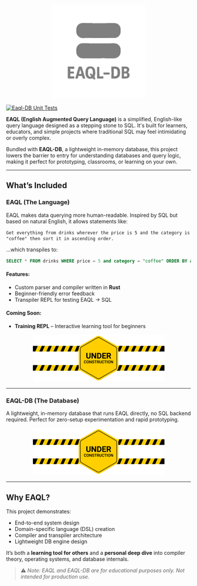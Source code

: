 <p align="center"><img src="docs/images/logos/logo-256-no-bg-grey.png"/></p>

[![Eaql-DB Unit Tests](https://github.com/matthambrecht/eaql-db/actions/workflows/tests.yaml/badge.svg)](https://github.com/matthambrecht/eaql-db/actions/workflows/tests.yaml)

**EAQL (English Augmented Query Language)** is a simplified, English-like query language designed as a stepping stone to SQL. It's built for learners, educators, and simple projects where traditional SQL may feel intimidating or overly complex.

Bundled with **EAQL-DB**, a lightweight in-memory database, this project lowers the barrier to entry for understanding databases and query logic, making it perfect for prototyping, classrooms, or learning on your own.

---

## What’s Included

### EAQL (The Language)

EAQL makes data querying more human-readable. Inspired by SQL but based on natural English, it allows statements like:

```
Get everything from drinks wherever the price is 5 and the category is "coffee" then sort it in ascending order.
```

...which transpiles to:

```sql
SELECT * FROM drinks WHERE price = 5 and category = "coffee" ORDER BY ASC;
```

#### Features:

* Custom parser and compiler written in **Rust**
* Beginner-friendly error feedback
* Transpiler REPL for testing EAQL → SQL

#### Coming Soon:

* **Training REPL** – Interactive learning tool for beginners

<p align="center"><img src="docs/images/utils/under_construction.png"/></p>

---

### EAQL-DB (The Database)

A lightweight, in-memory database that runs EAQL directly, no SQL backend required. Perfect for zero-setup experimentation and rapid prototyping.

<p align="center"><img src="docs/images/utils/under_construction.png"/></p>

---

## Why EAQL?

This project demonstrates:

* End-to-end system design
* Domain-specific language (DSL) creation
* Compiler and transpiler architecture
* Lightweight DB engine design

It’s both a **learning tool for others** and a **personal deep dive** into compiler theory, operating systems, and database internals.

> ⚠️ *Note: EAQL and EAQL-DB are for educational purposes only. Not intended for production use.*